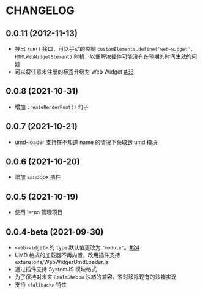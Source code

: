 # CHANGELOG

## 0.0.11 (2012-11-13)

* 导出 `run()` 接口，可以手动的控制 `customElements.define('web-widget', HTMLWebWidgetElement)` 时机，以便解决插件可能没有在预期的时间生效的问题
* 可以将任意未注册的标签升级为 Web Widget [#33](https://github.com/web-widget/web-widget/pull/33)

## 0.0.8 (2021-10-31)

* 增加 `createRenderRoot()` 勾子

## 0.0.7 (2021-10-21)

* umd-loader 支持在不知道 name 的情况下获取到 umd 模块

## 0.0.6 (2021-10-20)

* 增加 sandbox 插件

## 0.0.5 (2021-10-19)

* 使用 lerna 管理项目

## 0.0.4-beta (2021-09-30)

* `<web-widget>` 的 `type` 默认值更改为 `"module"`。[#24](https://github.com/web-widget/web-widget/issues/24)
* UMD 格式的加载器不再内置，改用插件支持 extensions/WebWidgerUmdLoader.js
* 通过插件支持 SystemJS 模块格式
* 为了保持对未来 `RealmShadow` 沙箱的兼容，暂时移除现有的沙箱实现
* 支持 `<fallback>` 特性

